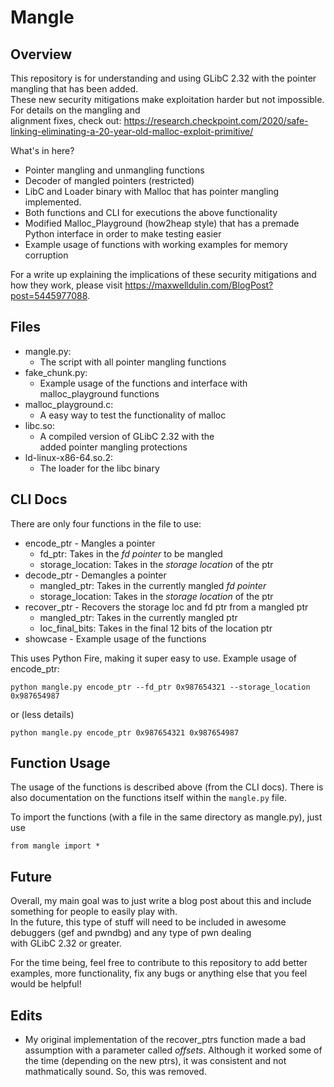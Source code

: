 # Mangle

## Overview 
This repository is for understanding and using GLibC 2.32 with the pointer mangling that has been added.   
These new security mitigations make exploitation harder but not impossible. For details on the mangling and   
alignment fixes, check out: https://research.checkpoint.com/2020/safe-linking-eliminating-a-20-year-old-malloc-exploit-primitive/  
  
What's in here? 
- Pointer mangling and unmangling functions
- Decoder of mangled pointers (restricted)
- LibC and Loader binary with Malloc that has pointer mangling implemented. 
- Both functions and CLI for executions the above functionality 
- Modified Malloc_Playground (how2heap style) that has a premade Python interface in order to make testing easier
- Example usage of functions with working examples for memory corruption

For a write up explaining the implications of these security mitigations and how they work, please visit https://maxwelldulin.com/BlogPost?post=5445977088.

## Files 
- mangle.py: 
	- The script with all pointer mangling functions
- fake_chunk.py: 
	- Example usage of the functions and interface with 
          malloc_playground functions
- malloc_playground.c: 
	- A easy way to test the functionality of malloc
- libc.so: 
	- A compiled version of GLibC 2.32 with the   
          added pointer mangling protections 
- ld-linux-x86-64.so.2: 
	- The loader for the libc binary 

## CLI Docs 
There are only four functions in the file to use: 
- encode_ptr - Mangles a pointer 
	- fd_ptr: Takes in the *fd pointer* to be mangled
	- storage_location: Takes in the *storage location* of the ptr
- decode_ptr - Demangles a pointer
	- mangled_ptr: Takes in the currently mangled *fd pointer*
	- storage_location: Takes in the *storage location* of the ptr
- recover_ptr - Recovers the storage loc and fd ptr from a mangled ptr
	- mangled_ptr: Takes in the currently mangled ptr 
	- loc_final_bits: Takes in the final 12 bits of the location ptr
- showcase - Example usage of the functions

This uses Python Fire, making it super easy to use. Example usage of encode_ptr: 
```
python mangle.py encode_ptr --fd_ptr 0x987654321 --storage_location 0x987654987
```
or (less details)
```
python mangle.py encode_ptr 0x987654321 0x987654987
```

## Function Usage 
The usage of the functions is described above (from the CLI docs). 
There is also documentation on the functions itself within the `mangle.py` file. 

To import the functions (with a file in the same directory as mangle.py), just use 
```
from mangle import *
```

## Future 
Overall, my main goal was to just write a blog post about this and include something for people to easily play with.  
In the future, this type of stuff will need to be included in awesome debuggers (gef and pwndbg) and any type of pwn dealing  
with GLibC 2.32 or greater.  
  
For the time being, feel free to contribute to this repository to add better examples, more functionality, fix any bugs or anything else that you feel would be helpful!

## Edits
- My original implementation of the recover_ptrs function made a bad assumption with a parameter called *offsets*. Although it worked some of the time (depending on the new ptrs), it was consistent and not mathmatically sound. So, this was removed.
